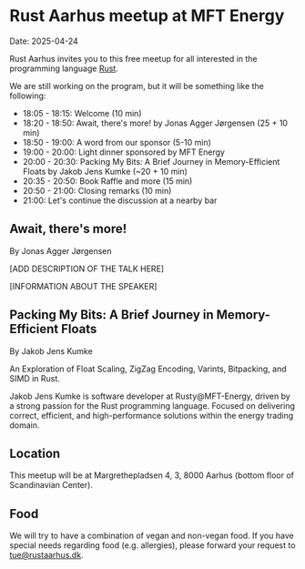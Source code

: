 # Rust Aarhus meetup at MFT Energy

Date: 2025-04-24

Rust Aarhus invites you to this free meetup for all interested in the programming language [Rust].

We are still working on the program, but it will be something like the following:

- 18:05 - 18:15: Welcome (10 min)
- 18:20 - 18:50: Await, there's more! by Jonas Agger Jørgensen (25 + 10 min)
- 18:50 - 19:00: A word from our sponsor (5-10 min)
- 19:00 - 20:00: Light dinner sponsored by MFT Energy
- 20:00 - 20:30: Packing My Bits: A Brief Journey in Memory-Efficient Floats by Jakob Jens Kumke (~20 + 10 min)
- 20:35 - 20:50: Book Raffle and more (15 min)
- 20:50 - 21:00: Closing remarks (10 min)
- 21:00: Let's continue the discussion at a nearby bar


## Await, there's more!

By Jonas Agger Jørgensen

[ADD DESCRIPTION OF THE TALK HERE]

[INFORMATION ABOUT THE SPEAKER]


## Packing My Bits: A Brief Journey in Memory-Efficient Floats

By Jakob Jens Kumke

An Exploration of Float Scaling, ZigZag Encoding, Varints, Bitpacking, and SIMD in Rust.

Jakob Jens Kumke is software developer at Rusty@MFT-Energy, driven by a strong passion for the Rust programming language. Focused on delivering correct, efficient, and high-performance solutions within the energy trading domain.


## Location
This meetup will be at Margrethepladsen 4, 3, 8000 Aarhus (bottom floor of Scandinavian Center).


## Food
We will try to have a combination of vegan and non-vegan food. If you have special needs regarding food (e.g. allergies), please forward your request to tue@rustaarhus.dk.


[rust]: https://www.rust-lang.org/
